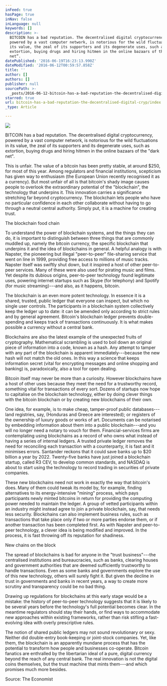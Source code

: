 ```yaml
---
inFeed: true
hasPage: true
inNav: false
inLanguage: null
keywords: []
description: >-
  BITCOIN has a bad reputation. The decentralised digital cryptocurrency,
  powered by a vast computer network, is notorious for the wild fluctuations in
  its value, the zeal of its supporters and its degenerate uses, such as
  extortion, buying drugs and hiring hitmen in the online bazaars of the “dark
  net”.
datePublished: '2016-06-19T16:23:13.990Z'
dateModified: '2016-06-12T00:59:57.858Z'
title: ''
author: []
authors: []
publisher: null
sourcePath: >-
  _posts/2016-06-12-bitcoin-has-a-bad-reputation-the-decentralised-digital-cryp.md
starred: true
url: bitcoin-has-a-bad-reputation-the-decentralised-digital-cryp/index.html
_type: Article

---
```

![](https://the-grid-user-content.s3-us-west-2.amazonaws.com/e516f915-c87a-4599-990a-83a16a47f3b5.jpg)

BITCOIN has a bad reputation. The decentralised digital cryptocurrency, powered by a vast computer network, is notorious for the wild fluctuations in its value, the zeal of its supporters and its degenerate uses, such as extortion, buying drugs and hiring hitmen in the online bazaars of the "dark net".

This is unfair. The value of a bitcoin has been pretty stable, at around $250, for most of this year. Among regulators and financial institutions, scepticism has given way to enthusiasm (the European Union recently recognised it as a currency). But most unfair of all is that bitcoin's shady image causes people to overlook the extraordinary potential of the "blockchain", the technology that underpins it. This innovation carries a significance stretching far beyond cryptocurrency. The blockchain lets people who have no particular confidence in each other collaborate without having to go through a neutral central authority. Simply put, it is a machine for creating trust.

The blockchain food chain

To understand the power of blockchain systems, and the things they can do, it is important to distinguish between three things that are commonly muddled up, namely the bitcoin currency, the specific blockchain that underpins it and the idea of blockchains in general. A helpful analogy is with Napster, the pioneering but illegal "peer-to-peer" file-sharing service that went on line in 1999, providing free access to millions of music tracks. Napster itself was swiftly shut down, but it inspired a host of other peer-to-peer services. Many of these were also used for pirating music and films. Yet despite its dubious origins, peer-to-peer technology found legitimate uses, powering internet startups such as Skype (for telephony) and Spotify (for music streaming)---and also, as it happens, bitcoin.

The blockchain is an even more potent technology. In essence it is a shared, trusted, public ledger that everyone can inspect, but which no single user controls. The participants in a blockchain system collectively keep the ledger up to date: it can be amended only according to strict rules and by general agreement. Bitcoin's blockchain ledger prevents double-spending and keeps track of transactions continuously. It is what makes possible a currency without a central bank.

Blockchains are also the latest example of the unexpected fruits of cryptography. Mathematical scrambling is used to boil down an original piece of information into a code, known as a hash. Any attempt to tamper with any part of the blockchain is apparent immediately---because the new hash will not match the old ones. In this way a science that keeps information secret (vital for encrypting messages and online shopping and banking) is, paradoxically, also a tool for open dealing.

Bitcoin itself may never be more than a curiosity. However blockchains have a host of other uses because they meet the need for a trustworthy record, something vital for transactions of every sort. Dozens of startups now hope to capitalise on the blockchain technology, either by doing clever things with the bitcoin blockchain or by creating new blockchains of their own.

One idea, for example, is to make cheap, tamper-proof public databases---land registries, say, (Honduras and Greece are interested); or registers of the ownership of luxury goods or works of art. Documents can be notarised by embedding information about them into a public blockchain---and you will no longer need a notary to vouch for them. Financial-services firms are contemplating using blockchains as a record of who owns what instead of having a series of internal ledgers. A trusted private ledger removes the need for reconciling each transaction with a counterparty, it is fast and it minimises errors. Santander reckons that it could save banks up to $20 billion a year by 2022\. Twenty-five banks have just joined a blockchain startup, called R3 CEV, to develop common standards, and NASDAQ is about to start using the technology to record trading in securities of private companies.

These new blockchains need not work in exactly the way that bitcoin's does. Many of them could tweak its model by, for example, finding alternatives to its energy-intensive "mining" process, which pays participants newly minted bitcoins in return for providing the computing power needed to maintain the ledger. A group of vetted participants within an industry might instead agree to join a private blockchain, say, that needs less security. Blockchains can also implement business rules, such as transactions that take place only if two or more parties endorse them, or if another transaction has been completed first. As with Napster and peer-to-peer technology, a clever idea is being modified and improved. In the process, it is fast throwing off its reputation for shadiness.

New chains on the block

The spread of blockchains is bad for anyone in the "trust business"---the centralised institutions and bureaucracies, such as banks, clearing houses and government authorities that are deemed sufficiently trustworthy to handle transactions. Even as some banks and governments explore the use of this new technology, others will surely fight it. But given the decline in trust in governments and banks in recent years, a way to create more scrutiny and transparency could be no bad thing.

Drawing up regulations for blockchains at this early stage would be a mistake: the history of peer-to-peer technology suggests that it is likely to be several years before the technology's full potential becomes clear. In the meantime regulators should stay their hands, or find ways to accommodate new approaches within existing frameworks, rather than risk stifling a fast-evolving idea with overly prescriptive rules.

The notion of shared public ledgers may not sound revolutionary or sexy. Neither did double-entry book-keeping or joint-stock companies. Yet, like them, the blockchain is an apparently mundane process that has the potential to transform how people and businesses co-operate. Bitcoin fanatics are enthralled by the libertarian ideal of a pure, digital currency beyond the reach of any central bank. The real innovation is not the digital coins themselves, but the trust machine that mints them---and which promises much more besides.

Source: The Economist